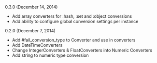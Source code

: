 0.3.0 (December 14, 2014)

* Add array converters for :hash, :set and :object conversions
* Add ability to configure global conversion settings per instance

0.2.0 (December 7, 2014)

* Add #fail_conversion_type to Converter and use in converters
* Add DateTimeConverters
* Change IntegerConverters & FloatConverters into Numeric Converters
* Add string to numeric type conversion
